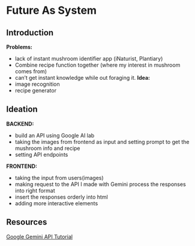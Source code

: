 # Future As System

## Introduction

**Problems:**
- lack of instant mushroom identifier app (iNaturist, Plantiary)
- Combine recipe function together (where my interest in mushroom comes from)
- can’t get instant knowledge while out foraging it.
**Idea:**
- image recognition
- recipe generator


## Ideation

**BACKEND:**
- build an API using Google AI lab
- taking the images from frontend as input and setting prompt to get the mushroom info and recipe
- setting API endpoints

**FRONTEND:**
- taking the input from users(images)
- making request to the API I made with Gemini process the responses into right format
- insert the responses orderly into html
- adding more interactive elements

## Resources
[Google Gemini API Tutorial](https://www.youtube.com/watch?v=Z8F6FvMrN4o)
